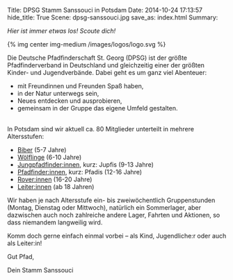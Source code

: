Title: DPSG Stamm Sanssouci in Potsdam
Date: 2014-10-24 17:13:57
hide_title: True
Scene: dpsg-sanssouci.jpg
save_as: index.html
Summary: 

*Hier ist immer etwas los! Scoute dich!*

{% img center img-medium /images/logos/logo.svg %}

Die Deutsche Pfadfinderschaft St. Georg (DPSG) ist der größte Pfadfinderverband in Deutschland und gleichzeitig einer der größten Kinder- und Jugendverbände. Dabei geht es um ganz viel Abenteuer:

* mit Freundinnen und Freunden Spaß haben,
* in der Natur unterwegs sein,
* Neues entdecken und ausprobieren,
* gemeinsam in der Gruppe das eigene Umfeld gestalten.

<br/>
In Potsdam sind wir aktuell ca. 80 Mitglieder unterteilt in mehrere Altersstufen:

* [Biber](/pages/biber.html) (5-7 Jahre)
* [Wölflinge](/pages/wolflinge.html) (6-10 Jahre)
* [Jungpfadfinder:innen](/pages/jungpfadfinder.html), kurz: Jupfis (9-13 Jahre)
* [Pfadfinder:innen](/pages/pfadfinder.html), kurz: Pfadis (12-16 Jahre)
* [Rover:innen](/pages/rover.html) (16-20 Jahre)
* [Leiter:innen](/pages/leiter.html) (ab 18 Jahren)

Wir haben je nach Altersstufe ein- bis zweiwöchentlich Gruppenstunden (Montag, Dienstag oder Mittwoch), natürlich ein Sommerlager, aber dazwischen auch noch zahlreiche andere Lager, Fahrten und Aktionen, so dass niemandem langweilig wird. 

Komm doch gerne einfach einmal vorbei – als Kind, Jugendliche:r oder auch als Leiter:in!

Gut Pfad,

Dein Stamm Sanssouci